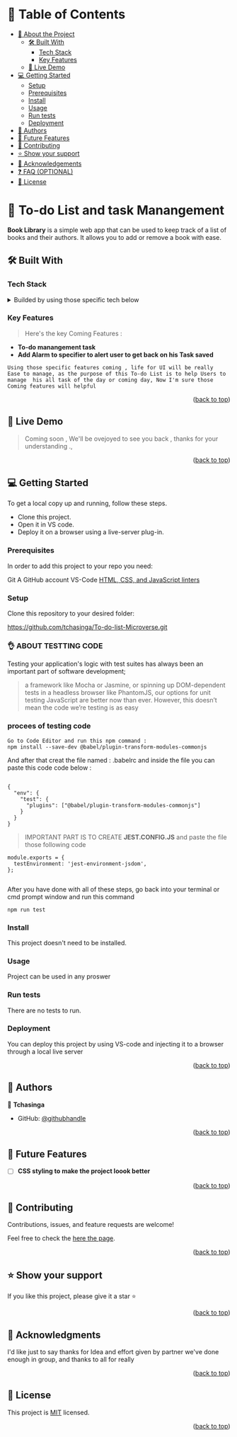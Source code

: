 <a name="readme-top"></a>

# 📗 Table of Contents

- [📖 About the Project](#about-project)
  - [🛠 Built With](#built-with)
    - [Tech Stack](#tech-stack)
    - [Key Features](#key-features)
  - [🚀 Live Demo](#live-demo)
- [💻 Getting Started](#getting-started)
  - [Setup](#setup)
  - [Prerequisites](#prerequisites)
  - [Install](#install)
  - [Usage](#usage)
  - [Run tests](#run-tests)
  - [Deployment](#deployment)
- [👥 Authors](#authors)
- [🔭 Future Features](#future-features)
- [🤝 Contributing](#contributing)
- [⭐️ Show your support](#support)
- [🙏 Acknowledgements](#acknowledgements)
- [❓ FAQ (OPTIONAL)](#faq)
- [📝 License](#license)


# 📖 To-do List and task Manangement <a name="about-project"></a>

**Book Library** is a simple web app that can be used to keep track of a list of books and their authors. It allows you to add or remove a book with ease.

## 🛠 Built With <a name="built-with"></a>

### Tech Stack <a name="tech-stack"></a>

<details>
  <summary>Builded by using those specific tech below</summary>
  <ul>
    <li><a href="https://developer.mozilla.org/en-US/docs/Web/HTML">HTML</a></li>
    <li><a href="https://developer.mozilla.org/en-US/docs/Web/CSS">CSS</a></li>
    <li><a href="https://developer.mozilla.org/en-US/docs/Web/javascript">JavaScript</a></li>
     <li><a href="https://webpack.js.org/guides/getting-started/#basic-setup">Webpack</a></li>
  </ul>
</details>

### Key Features <a name="key-features"></a>

> Here's the key Coming Features :

- **To-do manangement task**
- **Add Alarm to specifier to alert user to get back on his Task saved**

````
Using those specific features coming , life for UI will be really 
Ease to manage, as the purpose of this To-do List is to help Users to manage  his all task of the day or coming day, Now I'm sure those 
Coming features will helpful
````

<p align="right">(<a href="#readme-top">back to top</a>)</p>

## 🚀 Live Demo <a name="live-demo"></a>

> Coming soon , We'll be ovejoyed to see you back , thanks for your understanding ., 

<p align="right">(<a href="#readme-top">back to top</a>)</p>

## 💻 Getting Started <a name="getting-started"></a>

To get a local copy up and running, follow these steps.

- Clone this project.
- Open it in VS code.
- Deploy it on a browser using a live-server plug-in.

### Prerequisites

In order to add this project to your repo you need:

Git
A GitHub account
VS-Code
<a href="https://github.com/microverseinc/linters-config/tree/master/html-css-js">HTML, CSS, and JavaScript linters</a>

### Setup

Clone this repository to your desired folder:


https://github.com/tchasinga/To-do-list-Microverse.git


### 👌 ABOUT TESTTING CODE 
Testing your application's logic with test suites has always been an important part of software development;
> a framework like Mocha or Jasmine, or spinning up DOM-dependent tests in a headless browser like PhantomJS, our options for unit testing JavaScript are better now than ever. However, this doesn’t mean the code we’re testing is as easy

### procees of testing code 

```
Go to Code Editor and run this npm command : 
npm install --save-dev @babel/plugin-transform-modules-commonjs

```
And after that creat the file named : .babelrc and inside the file 
you can paste this code code below : 

```

{
  "env": {
    "test": {
      "plugins": ["@babel/plugin-transform-modules-commonjs"]
    }
  }
}

```
>IMPORTANT PART IS TO CREATE **JEST.CONFIG.JS** and paste the file those following code 

```
module.exports = {
  testEnvironment: 'jest-environment-jsdom',
};


```


After you have done with all of these steps, go back into your terminal or cmd prompt window and run this command

```
npm run test 
```

### Install

This project doesn't need to be installed.

### Usage

Project can be used in any proswer

### Run tests

There are no tests to run.

### Deployment

You can deploy this project by using VS-code and injecting it to a browser through a local live server


<p align="right">(<a href="#readme-top">back to top</a>)</p>

## 👥 Authors <a name="authors"></a>

👤 **Tchasinga**

- GitHub: [@githubhandle](https://github.com/tchasinga)


<p align="right">(<a href="#readme-top">back to top</a>)</p>

## 🔭 Future Features <a name="future-features"></a>

- [ ] **CSS styling to make the project loook better**

<p align="right">(<a href="#readme-top">back to top</a>)</p>

## 🤝 Contributing <a name="contributing"></a>

Contributions, issues, and feature requests are welcome!

Feel free to check the [here the page](https://github.com/tchasinga/To-do-list-Microverse/issues/2).

<p align="right">(<a href="#readme-top">back to top</a>)</p>

## ⭐️ Show your support <a name="support"></a>

If you like this project, please give it a star ⭐️

<p align="right">(<a href="#readme-top">back to top</a>)</p>

## 🙏 Acknowledgments <a name="acknowledgements"></a>

I'd like just to say thanks for Idea and effort given by partner
we've done enough in group, and thanks to all for really 

<p align="right">(<a href="#readme-top">back to top</a>)</p>

## 📝 License <a name="license"></a>

This project is [MIT](./LICENSE) licensed.

<p align="right">(<a href="#readme-top">back to top</a>)</p>
